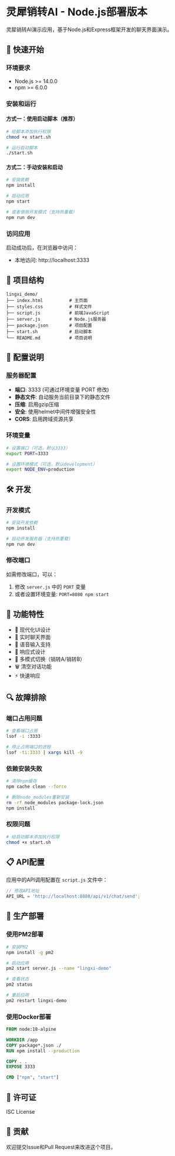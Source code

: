 # 灵犀销转AI - Node.js部署版本

灵犀销转AI演示应用，基于Node.js和Express框架开发的聊天界面演示。

## 🚀 快速开始

### 环境要求
- Node.js >= 14.0.0
- npm >= 6.0.0

### 安装和运行

#### 方式一：使用启动脚本（推荐）
```bash
# 给脚本添加执行权限
chmod +x start.sh

# 运行启动脚本
./start.sh
```

#### 方式二：手动安装和启动
```bash
# 安装依赖
npm install

# 启动应用
npm start

# 或者使用开发模式（支持热重载）
npm run dev
```

### 访问应用
启动成功后，在浏览器中访问：
- 本地访问: http://localhost:3333

## 📁 项目结构

```
lingxi_demo/
├── index.html          # 主页面
├── styles.css          # 样式文件
├── script.js           # 前端JavaScript
├── server.js           # Node.js服务器
├── package.json        # 项目配置
├── start.sh            # 启动脚本
└── README.md           # 项目说明
```

## 🔧 配置说明

### 服务器配置
- **端口**: 3333 (可通过环境变量 PORT 修改)
- **静态文件**: 自动服务当前目录下的静态文件
- **压缩**: 启用gzip压缩
- **安全**: 使用helmet中间件增强安全性
- **CORS**: 启用跨域资源共享

### 环境变量
```bash
# 设置端口（可选，默认3333）
export PORT=3333

# 设置环境模式（可选，默认development）
export NODE_ENV=production
```

## 🛠️ 开发

### 开发模式
```bash
# 安装开发依赖
npm install

# 启动开发服务器（支持热重载）
npm run dev
```

### 修改端口
如需修改端口，可以：
1. 修改 `server.js` 中的 `PORT` 变量
2. 或者设置环境变量: `PORT=8080 npm start`

## 📝 功能特性

- 🎨 现代化UI设计
- 💬 实时聊天界面
- 🎤 语音输入支持
- 📱 响应式设计
- 🔄 多模式切换（销转A/销转B）
- 🗑️ 清空对话功能
- ⚡ 快速响应

## 🔍 故障排除

### 端口占用问题
```bash
# 查看端口占用
lsof -i :3333

# 停止占用端口的进程
lsof -ti:3333 | xargs kill -9
```

### 依赖安装失败
```bash
# 清除npm缓存
npm cache clean --force

# 删除node_modules重新安装
rm -rf node_modules package-lock.json
npm install
```

### 权限问题
```bash
# 给启动脚本添加执行权限
chmod +x start.sh
```

## 📋 API配置

应用中的API调用配置在 `script.js` 文件中：

```javascript
// 修改API地址
API_URL = 'http://localhost:8888/api/v1/chat/send';
```

## 🚀 生产部署

### 使用PM2部署
```bash
# 安装PM2
npm install -g pm2

# 启动应用
pm2 start server.js --name "lingxi-demo"

# 查看状态
pm2 status

# 重启应用
pm2 restart lingxi-demo
```

### 使用Docker部署
```dockerfile
FROM node:18-alpine

WORKDIR /app
COPY package*.json ./
RUN npm install --production

COPY . .
EXPOSE 3333

CMD ["npm", "start"]
```

## 📄 许可证

ISC License

## 🤝 贡献

欢迎提交Issue和Pull Request来改进这个项目。